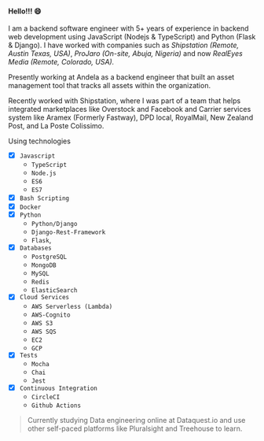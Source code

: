 #### Hello!!! 😄

I am a backend software engineer with 5+ years of experience in  backend web development using JavaScript (Nodejs & TypeScript) and Python (Flask & Django). I have worked with companies such as *Shipstation (Remote, Austin Texas, USA)*, *ProJaro (On-site, Abuja, Nigeria)* and now *RealEyes Media (Remote, Colorado, USA).*


Presently working at Andela as a backend engineer that built an asset management tool that tracks all assets within the organization.

Recently worked with Shipstation, where I was part of a team that helps integrated marketplaces like Overstock and Facebook and Carrier services system like Aramex (Formerly Fastway), DPD local, RoyalMail, New Zealand Post, and La Poste Colissimo.

Using technologies
- [x] `Javascript`
    - `TypeScript`
    - `Node.js`
    - `ES6`
    - `ES7`
- [X] `Bash Scripting`
- [X] `Docker`
- [x] `Python`
    - `Python/Django`
    - `Django-Rest-Framework`
    - `Flask`,
- [x] `Databases`
    - `PostgreSQL`
    - `MongoDB`
    - `MySQL`
    - `Redis`
    - `ElasticSearch`
- [X] `Cloud Services`
    - `AWS Serverless (Lambda)`
    - `AWS-Cognito`
    - `AWS S3`
    - `AWS SQS`
    - `EC2`
    - `GCP`
- [x] `Tests`
    - `Mocha`
    - `Chai`
    - `Jest`
- [X] `Continuous Integration`
    - `CircleCI`
    - `Github Actions`

> Currently studying Data engineering online at Dataquest.io and use other self-paced platforms like Pluralsight and Treehouse to learn.

<!--
**QUDUSKUNLE/QUDUSKUNLE** is a ✨ _special_ ✨ repository because its `README.md` (this file) appears on your GitHub profile.

Here are some ideas to get you started:

- 🔭 I’m currently working on ...
- 🌱 I’m currently learning ...
- 👯 I’m looking to collaborate on ...
- 🤔 I’m looking for help with ...
- 💬 Ask me about ...
- 📫 How to reach me: ...
- 😄 Pronouns: ...
- ⚡ Fun fact: ...
-->
